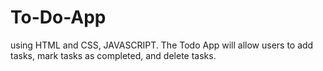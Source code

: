 # To-Do-App
 using HTML and CSS, JAVASCRIPT. The Todo App will allow users to add tasks, mark tasks as completed, and delete tasks. 
